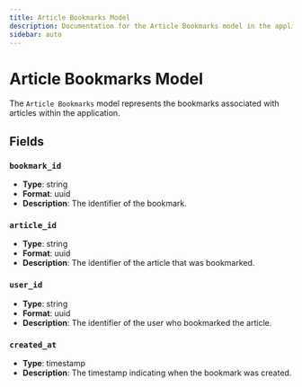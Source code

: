 ```yaml
---
title: Article Bookmarks Model
description: Documentation for the Article Bookmarks model in the application.
sidebar: auto
---
```


# Article Bookmarks Model

The `Article Bookmarks` model represents the bookmarks associated with articles within the application.

## Fields

### `bookmark_id`
- **Type**: string
- **Format**: uuid
- **Description**: The identifier of the bookmark.

### `article_id`
- **Type**: string
- **Format**: uuid
- **Description**: The identifier of the article that was bookmarked.

### `user_id`
- **Type**: string
- **Format**: uuid
- **Description**: The identifier of the user who bookmarked the article.

### `created_at`
- **Type**: timestamp
- **Description**: The timestamp indicating when the bookmark was created.

